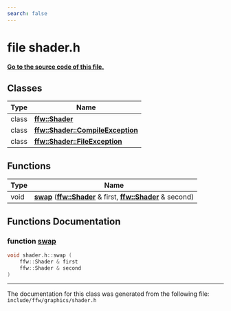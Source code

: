 ```yaml
---
search: false
---
```


# file shader.h

**[Go to the source code of this file.](shader_8h_source.md)**
## Classes

|Type|Name|
|-----|-----|
|class|[**ffw::Shader**](classffw_1_1_shader.md)|
|class|[**ffw::Shader::CompileException**](classffw_1_1_shader_1_1_compile_exception.md)|
|class|[**ffw::Shader::FileException**](classffw_1_1_shader_1_1_file_exception.md)|


## Functions

|Type|Name|
|-----|-----|
|void|[**swap**](shader_8h.md#1a860b3c98b0e9db5a37d56cfa38dc2865) (**[ffw::Shader](classffw_1_1_shader.md)** & first, **[ffw::Shader](classffw_1_1_shader.md)** & second) |


## Functions Documentation

### function <a id="1a860b3c98b0e9db5a37d56cfa38dc2865" href="#1a860b3c98b0e9db5a37d56cfa38dc2865">swap</a>

```cpp
void shader.h::swap (
    ffw::Shader & first
    ffw::Shader & second
)
```





----------------------------------------
The documentation for this class was generated from the following file: `include/ffw/graphics/shader.h`
